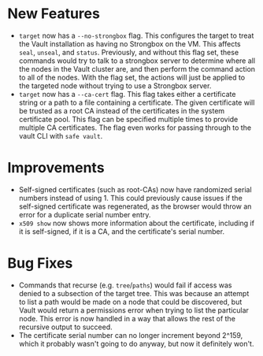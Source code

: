 # New Features

* `target` now has a `--no-strongbox` flag. This configures the target to treat
  the Vault installation as having no Strongbox on the VM. This affects `seal`,
  `unseal`, and `status`. Previously, and without this flag set, these commands
  would try to talk to a strongbox server to determine where all the nodes in the
  Vault cluster are, and then perform the command action to all of the nodes.
  With the flag set, the actions will just be applied to the targeted node without
  trying to use a Strongbox server.
* `target` now has a `--ca-cert` flag. This flag takes either a certificate
	string or a path to a file containing a certificate. The given certificate
	will be trusted as a root CA instead of the certificates in the system
	certificate pool. This flag can be specified multiple times to provide multiple
	CA certificates. The flag even works for passing through to the vault CLI with
	`safe vault`.

# Improvements

* Self-signed certificates (such as root-CAs) now have randomized serial
	numbers instead of using 1. This could previously cause issues if the
	self-signed certificate was regenerated, as the browser would throw an error
	for a duplicate serial number entry.
* `x509 show` now shows more information about the certificate, including if it
  is self-signed, if it is a CA, and the certificate's serial number.

# Bug Fixes

* Commands that recurse (e.g. `tree`/`paths`) would fail if access was denied
  to a subsection of the target tree. This was because an attempt to list a path
  would be made on a node that could be discovered, but Vault would return a
  permissions error when trying to list the particular node. This error is now
  handled in a way that allows the rest of the recursive output to succeed.
* The certificate serial number can no longer increment beyond 2^159, which it
  probably wasn't going to do anyway, but now it definitely won't.
